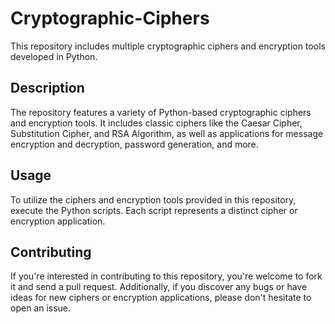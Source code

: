 # Cryptographic-Ciphers

This repository includes multiple cryptographic ciphers and encryption tools developed in Python.

## Description
The repository features a variety of Python-based cryptographic ciphers and encryption tools. It includes classic ciphers like the Caesar Cipher, Substitution Cipher, and RSA Algorithm, as well as applications for message encryption and decryption, password generation, and more.


## Usage
To utilize the ciphers and encryption tools provided in this repository, execute the Python scripts. Each script represents a distinct cipher or encryption application.


## Contributing
If you're interested in contributing to this repository, you're welcome to fork it and send a pull request. Additionally, if you discover any bugs or have ideas for new ciphers or encryption applications, please don't hesitate to open an issue.



















